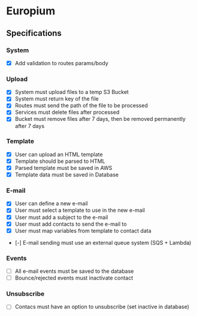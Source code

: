 # Europium

## Specifications

### System

- [x] Add validation to routes params/body

### Upload

- [x] System must upload files to a temp S3 Bucket
- [x] System must return key of the file
- [x] Routes must send the path of the file to be processed
- [x] Services must delete files after processed
- [x] Bucket must remove files after 7 days, then be removed permanently after 7 days

### Template

- [x] User can upload an HTML template
- [x] Template should be parsed to HTML
- [x] Parsed template must be saved in AWS
- [x] Template data must be saved in Database

### E-mail

- [x] User can define a new e-mail
- [x] User must select a template to use in the new e-mail
- [x] User must add a subject to the e-mail
- [x] User must add contacts to send the e-mail to
- [x] User must map variables from template to contact data
- [-] E-mail sending must use an external queue system (SQS + Lambda)

### Events

- [ ] All e-mail events must be saved to the database
- [ ] Bounce/rejected events must inactivate contact

### Unsubscribe

- [ ] Contacs must have an option to unsubscribe (set inactive in database)
